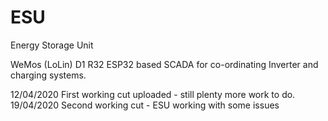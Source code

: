 # ESU
Energy Storage Unit

WeMos (LoLin) D1 R32 ESP32 based SCADA for co-ordinating Inverter and charging systems. 

12/04/2020  First working cut uploaded - still plenty more work to do.<br>
19/04/2020  Second working cut - ESU working with some issues
